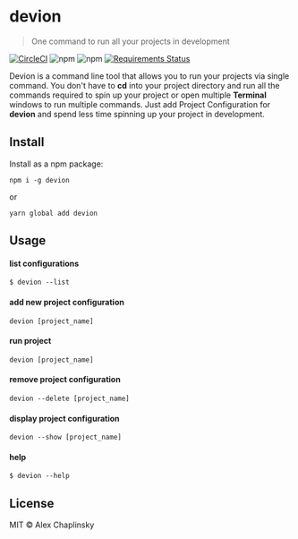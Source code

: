 # devion
> One command to run all your projects in development

[![CircleCI](https://circleci.com/gh/alchaplinsky/devion.svg?style=svg)](https://circleci.com/gh/alchaplinsky/devion)
![npm](https://img.shields.io/npm/v/devion?color=blue&label=npm%20verstion)
![npm](https://img.shields.io/npm/dt/devion?label=downloads)
[![Requirements Status](https://requires.io/github/alchaplinsky/devion/requirements.svg?branch=master)](https://requires.io/github/alchaplinsky/devion/requirements/?branch=master)

Devion is a command line tool that allows you to run your projects via single command. You don't have to **cd** into your project directory and run all the commands required to spin up your project or open multiple **Terminal** windows to run multiple commands. Just add Project Configuration for **devion** and spend less time spinning up your project in development.

## Install
Install as a npm package:

```
npm i -g devion
```
or
```
yarn global add devion 
```

## Usage

#### list configurations

```
$ devion --list
```

#### add new project configuration
```
devion [project_name]
```

#### run project
```
devion [project_name]
```

#### remove project configuration
```
devion --delete [project_name]
```

#### display project configuration
```
devion --show [project_name]
```

#### help

```
$ devion --help
```


## License

MIT © Alex Chaplinsky
